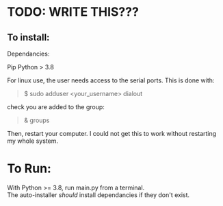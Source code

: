 # TODO: WRITE THIS??? 

## To install: 

Dependancies: 

Pip 
Python > 3.8

For linux use, the user needs access to the serial ports. This is done with:

> $ sudo adduser <your_username> dialout

check you are added to the group: 

> & groups 

Then, restart your computer. I could not get this to work without restarting my whole system. 

# To Run: 

With Python >= 3.8, run main.py from a terminal.  
The auto-installer *should* install dependancies if they don't exist. 